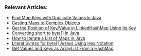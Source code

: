 ### Relevant Articles:
- [Find Map Keys with Duplicate Values in Java](https://www.baeldung.com/java-map-find-keys-repeated-values)
- [Casting Maps to Complex Objects](https://www.baeldung.com/java-cast-map-pojo)
- [Get the Position of Key/Value in LinkedHashMap Using Its Key](https://www.baeldung.com/java-linkedhashmap-key-position)
- [Converting short to byte[] in Java](https://www.baeldung.com/java-short-byte-array-conversion)
- [How to Iterate a List of Maps in Java](https://www.baeldung.com/java-iterate-map-list)
- [Literal Syntax for byte[] Arrays Using Hex Notation](https://www.baeldung.com/java-byte-array-hex-notation-literal-syntax)
- [Get Values and Keys as ArrayList From a HashMap](https://www.baeldung.com/java-values-keys-arraylists-hashmap)
